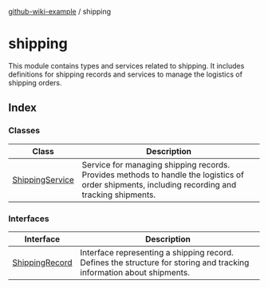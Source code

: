 [github-wiki-example](../wiki/Home) / shipping

# shipping

This module contains types and services related to shipping.
It includes definitions for shipping records and services to manage the logistics of shipping orders.

## Index

### Classes

| Class | Description |
| ------ | ------ |
| [ShippingService](../wiki/shipping.Class.ShippingService) | Service for managing shipping records. Provides methods to handle the logistics of order shipments, including recording and tracking shipments. |

### Interfaces

| Interface | Description |
| ------ | ------ |
| [ShippingRecord](../wiki/shipping.Interface.ShippingRecord) | Interface representing a shipping record. Defines the structure for storing and tracking information about shipments. |
